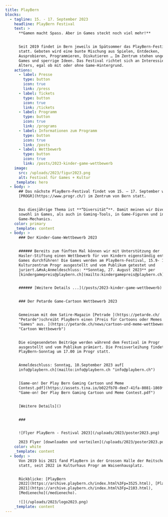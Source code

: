 ```yaml
---
title: PlayBern
blocks:
  - tagline: 15. - 17. September 2023
    headline: PlayBern Festival
    text: >
      **Gamen macht Spass. Aber in Games steckt noch viel mehr!**


      Seit 2019 findet in Bern jeweils im Spätsommer das PlayBern-Festival
      statt. Geboten wird eine bunte Mischung aus Spielen, Entdecken,
      Ausprobieren, Programmieren, Diskutieren … Im Zentrum stehen ungewöhnliche
      Games und sperrige Ideen. Das Festival richtet sich an Interessierte jeden
      Alters, egal ob mit oder ohne Game-Hintergrund.
    actions:
      - label: Presse
        type: button
        icon: true
        link: /press
      - label: Tickets
        type: button
        icon: true
        link: /tickets
      - label: Programm
        type: button
        icon: true
        link: /programs
      - label: Informationen zum Programm
        type: button
        icon: true
        link: /posts
      - label: Wettbewerb
        type: button
        icon: true
        link: /posts/2023-kinder-game-wettbewerb
    image:
      src: /uploads/2023/figur2023.png
      alt: Festival für Games + Kultur
    _template: hero
  - body: >
      ## Das nächste PlayBern-Festival findet vom 15. – 17. September wieder im
      [PROGR](https://www.progr.ch/) im Zentrum von Bern statt.


      Das diesjährige Thema ist **“Diversität”**. Damit meinen wir Diversität
      sowohl in Games, als auch in Gaming-Tools, in Game-Figuren und in
      Game-Mechanics.
    color: primary
    _template: content
  - body: >
      ### Der Kinder-Game-Wettbewerb 2023


      ###### Bereits zum fünften Mal können wir mit Unterstützung der
      Hasler-Stiftung einen Wettbewerb für von Kindern eigenständig entwickelte
      Games durchführen! Die Games werden am PlayBern-Festival, 15.9- 17.9 23 im
      Kulturzentrum Progr ausgestellt und vom Publikum getestet und
      juriert.&#xA;Anmeldeschluss: **Sonntag, 27. August 2023** per
      [kindergamepreis@playbern.ch](mailto:kindergamepreis@playbern.ch)


      ###### [Weitere Details ...](/posts/2023-kinder-game-wettbewerb)


      ### Der Petarde Game-Cartoon Wettbewerb 2023


      Gemeinsam mit dem Satire-Magazin [Petrade ](https://petarde.ch/
      "Petarde")schreibt PlayBern einen [Preis für Cartoons oder Memes zum Thema
      "Games" aus. ](https://petarde.ch/news/cartoon-und-meme-wettbewerb
      "Cartoon Wettbewerb")


      Die eingesendeten Beiträge werden während dem Festival im Progr
      ausgestellt und vom Publikum prämiert. Die Preisverleihung findet am
      PlayBern-Sonntag um 17.00 im Progr statt.


      Anmeldeschluss: Sonntag, 10.September 2023 auf[
      info@playbern.ch](mailto:info@playbern.ch "info@playbern.ch")


      [Game-on! Der Play Bern Gaming Cartoon und Meme
      Contest.pdf](https://assets.tina.io/b022fb78-dee7-41fa-8081-1869fa876097/Game-on!%20Der%20Play%20Bern%20Gaming%20Cartoon%20und%20Meme%20Contest.pdf
      "Game-on! Der Play Bern Gaming Cartoon und Meme Contest.pdf")


      [Weitere Details]()


      ###


      ![Flyer PlayBern - Festival 2023](/uploads/2023/poster2023.png)

      2023 Flyer [downloaden und verteilen](/uploads/2023/poster2023.pdf "PDF")
    color: white
    _template: content
  - body: >
      Von 2019 bis 2021 fand PlayBern in der Grossen Halle der Reitschule Bern
      statt, seit 2022 im Kulturhaus Progr am Waisenhausplatz.


      Rückblicke: [PlayBern
      2022](https://archive.playbern.ch/index.html%3Fp=3525.html), [PlayBern
      2021](https://archive.playbern.ch/index.html%3Fp=2103.html),
      [Medienecho](/medienecho).

      ![](/uploads/2023/logo2023.png)
    _template: content
---
```













































































